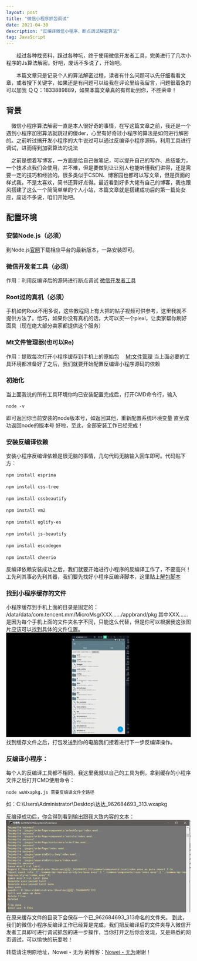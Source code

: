 ```yaml
---
layout: post
title: "微信小程序抓包调试"
date: 2021-04-30
description: "反编译微信小程序，断点调试解密算法"
tag: JavaScript
---   
```


　　经过各种找资料，踩过各种坑，终于使用微信开发者工具，完美进行了几次小程序的Js算法解密。好吧，废话不多说了，开始吧。     

　　本篇文章只是记录个人的算法解密过程，读者有什么问题可以先仔细看看文章，或者搜下关键字，如果还是有问题可以给我在评论里给我留言，问题很着急的可以加我 ＱＱ：1833889889，如果本篇文章真的有帮助到你，不胜荣幸！
 

## 背景
   
　微信小程序算法解密一直是本人很好奇的事情，在写这篇文章之前，我还是一个遇到小程序加密算法就跳过的傻der，心里有好奇过小程序的算法是如何进行解密的。之前听过搞开发小程序的大牛说过可以通过反编译小程序源码，利用工具进行调试，进而得到加密算法的说法

　之前是想着写博客，一方面是给自己做笔记，可以提升自己的写作、总结能力，一个技术点我们会使用，并不难，但是要做到让让别人也能听懂我们讲得，还是需要一定的技巧和经验的。很多类似于CSDN、博客园也都可以写文章，但是页面的样式我，不是太喜欢，简书还算好点得。最近看到好多大佬有自己的博客，我也跟风搭建了这么一个简简单单的个人小站，本篇文章就是搭建成功后的第一篇处女座，废话不多说，咱们开始吧。
 
## 配置环境     

### 安装Node.js（必须）         


到Node.js[官网](https://nodejs.org/)下载相应平台的最新版本，一路安装即可。

### 微信开发者工具（必须）     
作用：利用反编译后的源码进行断点调试
[微信开发者工具](https://xiazai.sogou.com/detail/34/16/3742959004653918870.html?e=1970)

### Root过的真机（必须）

手机如何Root不用多说，这些教程网上有大把的帖子视频可供参考，这里我就不提供方法了。恰巧，如果你没有真机的话，大可以买一个piexl，让卖家帮你刷好面具（现在绝大部分卖家都提供这个服务）

### Mt文件管理器(也可以Re)
作用：提取每次打开小程序缓存到手机上的原始包　
[Mt文件管理](https://www.coolapk.com/apk/bin.mt.plus)
当上面必要的工具环境都准备好了之后，我们就要开始配置反编译小程序源码的依赖

### 初始化
  当上面我说的所有工具环境你均已安装配置完成后，打开CMD命令行，输入

```
node -v
```

  即可返回你当前安装的node版本号，如返回其他，重新配置系统环境变量
直至成功返回node的版本号
好啦，至此，全部安装工作已经完成！

### 安装反编译依赖
  安装小程序反编译依赖是很无脑的事情，几句代码无脑输入回车即可。代码贴下方：

```
npm install esprima

npm install css-tree

npm install cssbeautify

npm install vm2

npm install uglify-es

npm install js-beautify

npm install escodegen

npm install cheerio
```

反编译依赖安装成功之后，我们就要开始进行小程序的反编译工作了，不要高兴！工先利其事必先利其器，我们要先找好小程序反编译脚本，这里贴上[解包脚本](https://github.com/qwerty472123/wxappUnpacker)

### 找到小程序缓存的文件
小程序缓存到手机上面的目录是固定的：
/data/data/com.tencent.mm/MicroMsg/XXX....../appbrand/pkg
其中XXX......是因为每个手机上面的文件夹名字不同，只能这么代替，但是你可以根据我这张图片应该可以找到具体的文件位置。
![](/images/113559ieg6iqlvh7ybbpvh.gif)
找到缓存文件之后，打包发送到你的电脑我们接着进行下一步反编译操作。

### 反编译小程序：

每个人的反编译工具都不相同，我这里我就以自己的工具为例，拿到缓存的小程序文件之后打开CMD使用命令：

```
node wuWxapkg.js 需要反编译文件全路径
```

如：‪C:\Users\Administrator\Desktop\达达\_962684693_313.wxapkg

反编译成功后，你会得到看到输出跟我大致内容的文本：
![](/images/%E5%B0%8F%E7%A8%8B%E5%BA%8F%E5%8F%8D%E7%BC%96%E8%AF%91.png)
在原来缓存文件的目录下会保存一个已_962684693_313命名的文件夹。
到此，我们的微信小程序反编译工作已经算是完成，我们把反编译后的文件夹导入微信开发者工具即可进行调试抓包的进一步操作，当你打开之后你会发现，又是熟悉的网页调试，可以愉快的玩耍啦！


转载请注明原地址，Nowei - 无为 的博客：[Nowei - 无为](https://noweih.github.io/)谢谢！

